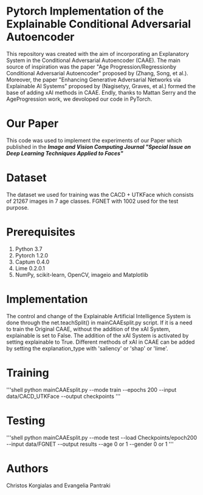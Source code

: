 # Pytorch Implementation of the Explainable Conditional Adversarial Autoencoder

This repository was created with the aim of incorporating an Explanatory System in the Conditional Adversarial Autoencoder (CAAE). The main source of inspiration was the paper "Age Progression/Regressionby Conditional Adversarial Autoencoder" proposed by (Zhang, Song, et al.). Moreover, the paper "Enhancing Generative Adversarial Networks via Explainable AI Systems" proposed by (Nagisetyy, Graves, et al.) formed the base of adding xAI methods in CAAE. Endly, thanks to Mattan Serry and the AgeProgression work, we devoloped our code in PyTorch.

# Our Paper

This code was used to implement the experiments of our Paper which published in the ***Image and Vision Computing Journal "Special Issue on Deep Learning Techniques Applied to Faces"***

# Dataset

The dataset we used for training was the CACD + UTKFace which consists of 21267 images in 7 age classes. FGNET with 1002 used for the test purpose.

# Prerequisites

1. Python 3.7
2. Pytorch 1.2.0
3. Captum 0.4.0
4. Lime 0.2.0.1
5. NumPy, scikit-learn, OpenCV, imageio and Matplotlib

# Implementation

The control and change of the Explainable Artificial Intelligence System is done through the net.teachSplit() in mainCAAEsplit.py script. If it is a need to train the Original CAAE, without the addition of the xAI System, explainable is set to False. The addition of the xAI System is activated by setting explainable to True. Different methods of xAI in CAAE can be added by setting the explanation_type with 'saliency' or 'shap' or 'lime'.

# Training

'''shell
python mainCAAEsplit.py --mode train --epochs 200 --input data/CACD_UTKFace --output checkpoints
'''
# Testing 

'''shell
python mainCAAEsplit.py --mode test --load Checkpoints/epoch200 --input data/FGNET --output results --age 0 or 1 --gender 0 or 1
'''

# Authors

Christos Korgialas and Evangelia Pantraki 



